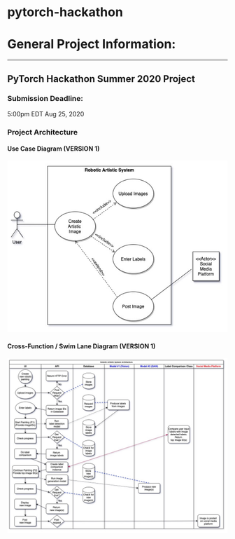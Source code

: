 # pytorch-hackathon
# General Project Information:
---------------------------------------------------------------------------------------
## PyTorch Hackathon Summer 2020 Project


### Submission Deadline:
5:00pm EDT Aug 25, 2020

### Project Architecture

#### Use Case Diagram (VERSION 1)

![use case diagram](UML-Diagrams/UseCaseDiagram-PytorchHackaton-Jul20_20.jpg)

#### Cross-Function / Swim Lane Diagram (VERSION 1)

![cross-function / swim lane diagram](UML-Diagrams/Cross-funtional_SwimlaneDiagram-PyTorchHackathon-Jul20_20.jpg)
